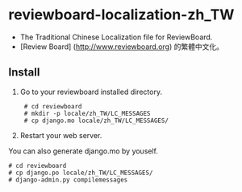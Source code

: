 reviewboard-localization-zh_TW
=======================

* The Traditional Chinese Localization file for ReviewBoard.
* [Review Board] (http://www.reviewboard.org) 的繁體中文化。

Install
-----------------------
1. Go to your reviewboard installed directory.

	    # cd reviewboard
	    # mkdir -p locale/zh_TW/LC_MESSAGES
	    # cp django.mo locale/zh_TW/LC_MESSAGES/

2. Restart your web server.

You can also generate django.mo by youself.

    # cd reviewboard
    # cp django.po locale/zh_TW/LC_MESSAGES/
    # django-admin.py compilemessages

